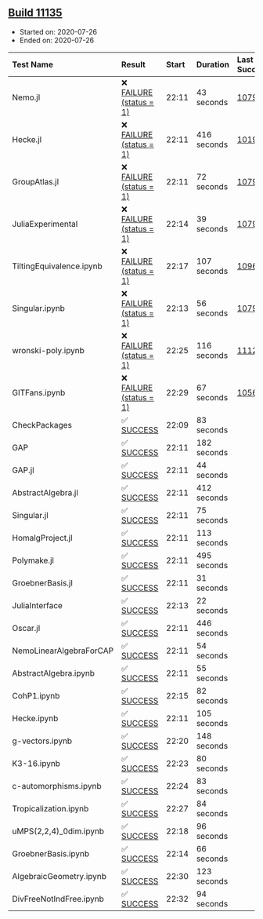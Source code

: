 ## [Build 11135](https://oscarci.mathematik.uni-kl.de/job/oscar/11135/)

* Started on: 2020-07-26
* Ended on: 2020-07-26

| Test Name    | Result | Start | Duration | Last Success | First Failure |
|:-------------|:-------|:------|:---------|:-------------|:--------------|
| Nemo.jl | ❌ [FAILURE (status = 1)](https://oscarci.mathematik.uni-kl.de/job/oscar/11135/artifact/logs/build-11135/Nemo.jl.log) | 22:11 | 43 seconds | [10790](https://oscarci.mathematik.uni-kl.de/job/oscar/10790/) | [10791](https://oscarci.mathematik.uni-kl.de/job/oscar/10791/) |
| Hecke.jl | ❌ [FAILURE (status = 1)](https://oscarci.mathematik.uni-kl.de/job/oscar/11135/artifact/logs/build-11135/Hecke.jl.log) | 22:11 | 416 seconds | [10197](https://oscarci.mathematik.uni-kl.de/job/oscar/10197/) | [10198](https://oscarci.mathematik.uni-kl.de/job/oscar/10198/) |
| GroupAtlas.jl | ❌ [FAILURE (status = 1)](https://oscarci.mathematik.uni-kl.de/job/oscar/11135/artifact/logs/build-11135/GroupAtlas.jl.log) | 22:11 | 72 seconds | [10790](https://oscarci.mathematik.uni-kl.de/job/oscar/10790/) | [10791](https://oscarci.mathematik.uni-kl.de/job/oscar/10791/) |
| JuliaExperimental | ❌ [FAILURE (status = 1)](https://oscarci.mathematik.uni-kl.de/job/oscar/11135/artifact/logs/build-11135/JuliaExperimental.log) | 22:14 | 39 seconds | [10790](https://oscarci.mathematik.uni-kl.de/job/oscar/10790/) | [10791](https://oscarci.mathematik.uni-kl.de/job/oscar/10791/) |
| TiltingEquivalence.ipynb | ❌ [FAILURE (status = 1)](https://oscarci.mathematik.uni-kl.de/job/oscar/11135/artifact/logs/build-11135/TiltingEquivalence.ipynb.log) | 22:17 | 107 seconds | [10962](https://oscarci.mathematik.uni-kl.de/job/oscar/10962/) | [10963](https://oscarci.mathematik.uni-kl.de/job/oscar/10963/) |
| Singular.ipynb | ❌ [FAILURE (status = 1)](https://oscarci.mathematik.uni-kl.de/job/oscar/11135/artifact/logs/build-11135/Singular.ipynb.log) | 22:13 | 56 seconds | [10790](https://oscarci.mathematik.uni-kl.de/job/oscar/10790/) | [10791](https://oscarci.mathematik.uni-kl.de/job/oscar/10791/) |
| wronski-poly.ipynb | ❌ [FAILURE (status = 1)](https://oscarci.mathematik.uni-kl.de/job/oscar/11135/artifact/logs/build-11135/wronski-poly.ipynb.log) | 22:25 | 116 seconds | [11129](https://oscarci.mathematik.uni-kl.de/job/oscar/11129/) | [11130](https://oscarci.mathematik.uni-kl.de/job/oscar/11130/) |
| GITFans.ipynb | ❌ [FAILURE (status = 1)](https://oscarci.mathematik.uni-kl.de/job/oscar/11135/artifact/logs/build-11135/GITFans.ipynb.log) | 22:29 | 67 seconds | [10566](https://oscarci.mathematik.uni-kl.de/job/oscar/10566/) | [10567](https://oscarci.mathematik.uni-kl.de/job/oscar/10567/) |
| CheckPackages | ✅ [SUCCESS](https://oscarci.mathematik.uni-kl.de/job/oscar/11135/artifact/logs/build-11135/CheckPackages.log) | 22:09 | 83 seconds |  |  |
| GAP | ✅ [SUCCESS](https://oscarci.mathematik.uni-kl.de/job/oscar/11135/artifact/logs/build-11135/GAP.log) | 22:11 | 182 seconds |  |  |
| GAP.jl | ✅ [SUCCESS](https://oscarci.mathematik.uni-kl.de/job/oscar/11135/artifact/logs/build-11135/GAP.jl.log) | 22:11 | 44 seconds |  |  |
| AbstractAlgebra.jl | ✅ [SUCCESS](https://oscarci.mathematik.uni-kl.de/job/oscar/11135/artifact/logs/build-11135/AbstractAlgebra.jl.log) | 22:11 | 412 seconds |  |  |
| Singular.jl | ✅ [SUCCESS](https://oscarci.mathematik.uni-kl.de/job/oscar/11135/artifact/logs/build-11135/Singular.jl.log) | 22:11 | 75 seconds |  |  |
| HomalgProject.jl | ✅ [SUCCESS](https://oscarci.mathematik.uni-kl.de/job/oscar/11135/artifact/logs/build-11135/HomalgProject.jl.log) | 22:11 | 113 seconds |  |  |
| Polymake.jl | ✅ [SUCCESS](https://oscarci.mathematik.uni-kl.de/job/oscar/11135/artifact/logs/build-11135/Polymake.jl.log) | 22:11 | 495 seconds |  |  |
| GroebnerBasis.jl | ✅ [SUCCESS](https://oscarci.mathematik.uni-kl.de/job/oscar/11135/artifact/logs/build-11135/GroebnerBasis.jl.log) | 22:11 | 31 seconds |  |  |
| JuliaInterface | ✅ [SUCCESS](https://oscarci.mathematik.uni-kl.de/job/oscar/11135/artifact/logs/build-11135/JuliaInterface.log) | 22:13 | 22 seconds |  |  |
| Oscar.jl | ✅ [SUCCESS](https://oscarci.mathematik.uni-kl.de/job/oscar/11135/artifact/logs/build-11135/Oscar.jl.log) | 22:11 | 446 seconds |  |  |
| NemoLinearAlgebraForCAP | ✅ [SUCCESS](https://oscarci.mathematik.uni-kl.de/job/oscar/11135/artifact/logs/build-11135/NemoLinearAlgebraForCAP.log) | 22:11 | 54 seconds |  |  |
| AbstractAlgebra.ipynb | ✅ [SUCCESS](https://oscarci.mathematik.uni-kl.de/job/oscar/11135/artifact/logs/build-11135/AbstractAlgebra.ipynb.log) | 22:11 | 55 seconds |  |  |
| CohP1.ipynb | ✅ [SUCCESS](https://oscarci.mathematik.uni-kl.de/job/oscar/11135/artifact/logs/build-11135/CohP1.ipynb.log) | 22:15 | 82 seconds |  |  |
| Hecke.ipynb | ✅ [SUCCESS](https://oscarci.mathematik.uni-kl.de/job/oscar/11135/artifact/logs/build-11135/Hecke.ipynb.log) | 22:11 | 105 seconds |  |  |
| g-vectors.ipynb | ✅ [SUCCESS](https://oscarci.mathematik.uni-kl.de/job/oscar/11135/artifact/logs/build-11135/g-vectors.ipynb.log) | 22:20 | 148 seconds |  |  |
| K3-16.ipynb | ✅ [SUCCESS](https://oscarci.mathematik.uni-kl.de/job/oscar/11135/artifact/logs/build-11135/K3-16.ipynb.log) | 22:23 | 80 seconds |  |  |
| c-automorphisms.ipynb | ✅ [SUCCESS](https://oscarci.mathematik.uni-kl.de/job/oscar/11135/artifact/logs/build-11135/c-automorphisms.ipynb.log) | 22:24 | 83 seconds |  |  |
| Tropicalization.ipynb | ✅ [SUCCESS](https://oscarci.mathematik.uni-kl.de/job/oscar/11135/artifact/logs/build-11135/Tropicalization.ipynb.log) | 22:27 | 84 seconds |  |  |
| uMPS(2,2,4)_0dim.ipynb | ✅ [SUCCESS](https://oscarci.mathematik.uni-kl.de/job/oscar/11135/artifact/logs/build-11135/uMPS-2-2-4-_0dim.ipynb.log) | 22:18 | 96 seconds |  |  |
| GroebnerBasis.ipynb | ✅ [SUCCESS](https://oscarci.mathematik.uni-kl.de/job/oscar/11135/artifact/logs/build-11135/GroebnerBasis.ipynb.log) | 22:14 | 66 seconds |  |  |
| AlgebraicGeometry.ipynb | ✅ [SUCCESS](https://oscarci.mathematik.uni-kl.de/job/oscar/11135/artifact/logs/build-11135/AlgebraicGeometry.ipynb.log) | 22:30 | 123 seconds |  |  |
| DivFreeNotIndFree.ipynb | ✅ [SUCCESS](https://oscarci.mathematik.uni-kl.de/job/oscar/11135/artifact/logs/build-11135/DivFreeNotIndFree.ipynb.log) | 22:32 | 94 seconds |  |  |
